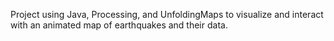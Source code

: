 Project using Java, Processing, and UnfoldingMaps to visualize and interact with an animated map of earthquakes and their data.
